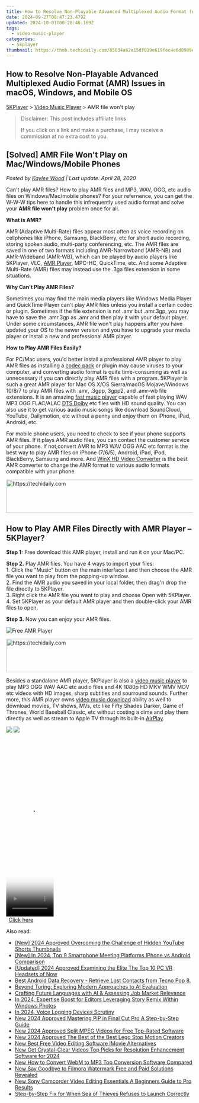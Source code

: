 ```yaml
---
title: How to Resolve Non-Playable Advanced Multiplexed Audio Format (AMR) Issues in macOS, Windows, and Mobile OS
date: 2024-09-27T08:47:23.479Z
updated: 2024-10-01T00:28:46.169Z
tags:
  - video-music-player
categories:
  - 5kplayer
thumbnail: https://thmb.techidaily.com/85034a62a15df819e619fec4e6d0909e5ab4845fbca98b126bdfe343d56fc596.jpg
---
```


## How to Resolve Non-Playable Advanced Multiplexed Audio Format (AMR) Issues in macOS, Windows, and Mobile OS

[5KPlayer](https://tools.techidaily.com/5kplayer/products/) \> [Video Music Player](https://tools.techidaily.com/5kplayer/video-music-player/) \> AMR file won't play

>  Disclaimer: This post includes affiliate links
>
>  If you click on a link and make a purchase, I may receive a commission at no extra cost to you.
>

## \[Solved\] AMR File Won't Play on Mac/Windows/Mobile Phones

 _Posted by [Kaylee Wood](https://www.quora.com/profile/Amanda-Hu-21) | Last update: April 28, 2020_

Can't play AMR files? How to play AMR files and MP3, WAV, OGG, etc audio files on Windows/Mac/mobile phones? For your refernence, you can get the W-W-W tips here to handle this infrequently used audio format and solve your **AMR file won't play** problem once for all.

**What is AMR?**

AMR (Adaptive Multi-Rate) files appear most often as voice recording on cellphones like iPhone, Samsung, BlackBerry, etc for short audio recording, storing spoken audio, multi-party conferencing, etc. The AMR files are saved in one of two formats including AMR-Narrowband (AMR-NB) and AMR-Wideband (AMR-WB), which can be played by audio players like 5KPlayer, VLC, [AMR Player](https://tools.techidaily.com/5kplayer/video-music-player/), MPC-HC, QuickTime, etc. And some Adaptive Multi-Rate (AMR) files may instead use the .3ga files extension in some situations.

**Why Can't Play AMR Files?**

Sometimes you may find the main media players like Windows Media Player and QuickTime Player can't play AMR files unless you install a certain codec or plugin. Sometimes if the file extension is not .amr but .amr.3gp, you may have to save the .amr.3gp as .amr and then play it with your default player. Under some circumstances, AMR file won't play happens after you have updated your OS to the newer version and you have to upgrade your media player or install a new and professional AMR player.

**How to Play AMR Files Easily?**

For PC/Mac users, you'd better install a professional AMR player to play AMR files as installing a [codec pack](https://tools.techidaily.com/5kplayer/video-music-player/) or plugin may cause viruses to your computer, and converting audio format is quite time-consuming as well as unnecessary if you can directly play AMR files with a program. 5KPlayer is such a great AMR player for Mac OS X/OS Sierra/macOS Mojave/Windows 10/8/7 to play AMR files with .amr, .3gpp, 3gpp2, and .amr-wb file extensions. It is an amazing [fast music player](https://tools.techidaily.com/5kplayer/video-music-player/) capable of fast playing WAV MP3 OGG FLAC/ALAC [DTS Dolby](https://tools.techidaily.com/5kplayer/video-music-player/) etc files with HD sound quality. You can also use it to get various audio music songs like download SoundCloud, YouTube, Dailymotion, etc without a penny and enjoy them on iPhone, iPad, Android, etc.

For mobile phone users, you need to check to see if your phone supports AMR files. If it plays AMR audio files, you can contact the customer service of your phone. If not,convert AMR to MP3 WAV OGG AAC etc format is the best way to play AMR files on iPhone (7/6/5), Android, iPad, iPod, BlackBerry, Samsung and more. And [WinX HD Video Converter](https://tools.techidaily.com/5kplayer/products/) is the best AMR converter to change the AMR format to various audio formats compatible with your phone.

<!-- affiliate ads begin -->
<a href="https://appsumo.8odi.net/c/5597632/2151868/7443" target="_top" id="2151868">
  <img src="//a.impactradius-go.com/display-ad/7443-2151868" border="0" alt="https://techidaily.com" width="600" height="90"/>
</a>
<img height="0" width="0" src="https://appsumo.8odi.net/i/5597632/2151868/7443" style="position:absolute;visibility:hidden;" border="0" />
<!-- affiliate ads end -->

## How to Play AMR Files Directly with AMR Player – 5KPlayer?

**Step 1:** Free download this AMR player, install and run it on your Mac/PC.

**Step 2.** Play AMR files. You have 4 ways to import your files:  
 1\. Click the "Music" button on the main interface t and then choose the AMR file you want to play from the popping-up window.  
 2\. Find the AMR audio you saved in your local folder, then drag'n drop the file directly to 5KPlayer.  
 3\. Right click the AMR file you want to play and choose Open with 5KPlayer.  
 4\. Set 5KPlayer as your default AMR player and then double-click your AMR files to open.

**Step 3.** Now you can enjoy your AMR files.

![Free AMR Player](https://www.5kplayer.com/video-music-player/img/5kp-amr-player-02.jpg) 

<!-- affiliate ads begin -->
<a href="https://aligracehair.sjv.io/c/5597632/1925473/19272" target="_top" id="1925473">
  <img src="//a.impactradius-go.com/display-ad/19272-1925473" border="0" alt="https://techidaily.com" width="728" height="90"/>
</a>
<img height="0" width="0" src="https://aligracehair.sjv.io/i/5597632/1925473/19272" style="position:absolute;visibility:hidden;" border="0" />
<!-- affiliate ads end -->

Besides a standalone AMR player, 5KPlayer is also a [video music player](https://tools.techidaily.com/5kplayer/video-music-player/) to play MP3 OGG WAV AAC etc audio files and 4K 1080p HD MKV WMV MOV etc videos with HD images, sharp subtitles and sourround sounds. Further more, this AMR player owns [video music download](https://tools.techidaily.com/5kplayer/youtube-download/) ability as well to download movies, TV shows, MVs, etc like Fifty Shades Darker, Game of Thrones, World Baseball Classic, etc without costing a dime and play them directly as well as stream to Apple TV through its built-in [AirPlay](https://tools.techidaily.com/5kplayer/airplay/).

[![](https://www.5kplayer.com/video-music-player/../button/freedownwhitewin.png)](https://tools.techidaily.com/5kplayer/products/) [![](https://www.5kplayer.com/video-music-player/../button/freedownbackmac.png)](https://tools.techidaily.com/5kplayer/products/)

<!-- affiliate ads begin -->
<span id="1977023">
					<video width="128" height="480" style="cursor:pointer"
           poster="//a.impactradius-go.com/display-clicktoplayimage/1977023.png"
           onclick="if(!this.playClicked){this.play();this.setAttribute('controls',true);this.playClicked=true;}">
	   <source src="//a.impactradius-go.com/display-ad/22993-1977023">
	   <img src="//a.impactradius-go.com/display-clicktoplayimage/1977023.png" style="border: none; height: 100%; width: 100%; object-fit: contain">
	</video>
	<div style="width:80px;text-align:center"><a href="javascript:window.open(decodeURIComponent('https%3A%2F%2Fhomestyler.sjv.io%2Fc%2F5597632%2F1977023%2F22993'), '_blank');void(0);">Click here</a></div>
</span>
<img height="0" width="0" src="https://imp.pxf.io/i/5597632/1977023/22993" style="position:absolute;visibility:hidden;" border="0" />
<!-- affiliate ads end -->

<ins class="adsbygoogle"
     style="display:block"
     data-ad-format="autorelaxed"
     data-ad-client="ca-pub-7571918770474297"
     data-ad-slot="1223367746"></ins>

<ins class="adsbygoogle"
     style="display:block"
     data-ad-client="ca-pub-7571918770474297"
     data-ad-slot="8358498916"
     data-ad-format="auto"
     data-full-width-responsive="true"></ins>

<span class="atpl-alsoreadstyle">Also read:</span>
<div><ul>
<li><a href="https://youtube-webster.techidaily.com/024-approved-overcoming-the-challenge-of-hidden-youtube-shorts-thumbnails/"><u>[New] 2024 Approved Overcoming the Challenge of Hidden YouTube Shorts Thumbnails</u></a></li>
<li><a href="https://on-screen-recording.techidaily.com/new-in-2024-top-9-smartphone-meeting-platforms-iphone-vs-android-comparison/"><u>[New] In 2024, Top 9 Smartphone Meeting Platforms IPhone vs Android Comparison</u></a></li>
<li><a href="https://fox-links.techidaily.com/updated-2024-approved-examining-the-elite-the-top-10-pc-vr-headsets-of-now/"><u>[Updated] 2024 Approved Examining the Elite The Top 10 PC VR Headsets of Now</u></a></li>
<li><a href="https://phone-solutions.techidaily.com/best-android-data-recovery-retrieve-lost-contacts-from-tecno-pop-8-by-fonelab-android-recover-contacts/"><u>Best Android Data Recovery - Retrieve Lost Contacts from Tecno Pop 8.</u></a></li>
<li><a href="https://tech-revival.techidaily.com/beyond-turing-exploring-modern-approaches-to-ai-evaluation/"><u>Beyond Turing: Exploring Modern Approaches to AI Evaluation</u></a></li>
<li><a href="https://tech-hub.techidaily.com/crafting-future-languages-with-ai-and-assessing-job-market-relevance/"><u>Crafting Future Languages with AI & Assessing Job Market Relevance</u></a></li>
<li><a href="https://fox-info.techidaily.com/in-2024-expertise-boost-for-editors-leveraging-story-remix-within-windows-photos/"><u>In 2024, Expertise Boost for Editors Leveraging Story Remix Within Windows Photos</u></a></li>
<li><a href="https://on-screen-recording.techidaily.com/in-2024-voice-logging-devices-scrutiny/"><u>In 2024, Voice Logging Devices Scrutiny</u></a></li>
<li><a href="https://video-creation-software.techidaily.com/new-2024-approved-mastering-pip-in-final-cut-pro-a-step-by-step-guide/"><u>New 2024 Approved Mastering PiP in Final Cut Pro A Step-by-Step Guide</u></a></li>
<li><a href="https://video-creation-software.techidaily.com/new-2024-approved-split-mpeg-videos-for-free-top-rated-software/"><u>New 2024 Approved Split MPEG Videos for Free Top-Rated Software</u></a></li>
<li><a href="https://video-creation-software.techidaily.com/new-2024-approved-the-best-of-the-best-lego-stop-motion-creators/"><u>New 2024 Approved The Best of the Best Lego Stop Motion Creators</u></a></li>
<li><a href="https://video-creation-software.techidaily.com/new-best-free-video-editing-software-imovie-alternatives/"><u>New Best Free Video Editing Software IMovie Alternatives</u></a></li>
<li><a href="https://video-creation-software.techidaily.com/new-get-crystal-clear-videos-top-picks-for-resolution-enhancement-software-for-2024/"><u>New Get Crystal-Clear Videos Top Picks for Resolution Enhancement Software for 2024</u></a></li>
<li><a href="https://video-creation-software.techidaily.com/new-how-to-convert-webm-to-mp3-top-conversion-software-compared/"><u>New How to Convert WebM to MP3 Top Conversion Software Compared</u></a></li>
<li><a href="https://video-creation-software.techidaily.com/new-say-goodbye-to-filmora-watermark-free-and-paid-solutions-revealed/"><u>New Say Goodbye to Filmora Watermark Free and Paid Solutions Revealed</u></a></li>
<li><a href="https://video-creation-software.techidaily.com/new-sony-camcorder-video-editing-essentials-a-beginners-guide-to-pro-results/"><u>New Sony Camcorder Video Editing Essentials A Beginners Guide to Pro Results</u></a></li>
<li><a href="https://win-blog.techidaily.com/step-by-step-fix-for-when-sea-of-thieves-refuses-to-launch-correctly/"><u>Step-by-Step Fix for When Sea of Thieves Refuses to Launch Correctly</u></a></li>
</ul></div>


